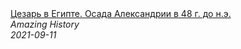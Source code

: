 <!--2024-01-04 01:37:28-->
<div class="yb">
  <a class="nodecor" href="/index.html?istoriya/cezar_v_egipte_osada_aleksandrii_v_48_g_do_n_e">
    <img class="preview" data-videoid="khfkx5OMvhg" src="https://i.ytimg.com/vi/khfkx5OMvhg/hqdefault.jpg" align="middle" alt="">
  </a>
  <div class="inlbl text">
    <a class="nodecor" href="/index.html?istoriya/cezar_v_egipte_osada_aleksandrii_v_48_g_do_n_e">Цезарь в Египте. Осада Александрии в 48 г.  до н.э.</a><br>
    <i class="smaller2">Amazing History</i><br>
    <i class="smaller3">2021-09-11</i>
  </div>
</div>
